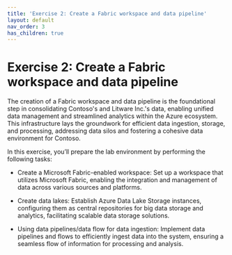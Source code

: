 ```yaml
---
title: 'Exercise 2: Create a Fabric workspace and data pipeline'
layout: default
nav_order: 3
has_children: true
---
```


# Exercise 2: Create a Fabric workspace and data pipeline

The creation of a Fabric workspace and data pipeline is the foundational step in consolidating Contoso's and Litware Inc.'s data, enabling unified data management and streamlined analytics within the Azure ecosystem. This infrastructure lays the groundwork for efficient data ingestion, storage, and processing, addressing data silos and fostering a cohesive data environment for Contoso.

In this exercise, you’ll prepare the lab environment by performing the following tasks: 

- Create a Microsoft Fabric-enabled workspace: Set up a workspace that utilizes Microsoft Fabric, enabling the integration and management of data across various sources and platforms. 

- Create data lakes: Establish Azure Data Lake Storage instances, configuring them as central repositories for big data storage and analytics, facilitating scalable data storage solutions. 

- Using data pipelines/data flow for data ingestion: Implement data pipelines and flows to efficiently ingest data into the system, ensuring a seamless flow of information for processing and analysis.  
